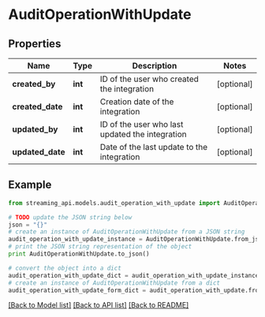 # AuditOperationWithUpdate


## Properties
Name | Type | Description | Notes
------------ | ------------- | ------------- | -------------
**created_by** | **int** | ID of the user who created the integration | [optional] 
**created_date** | **int** | Creation date of the integration | [optional] 
**updated_by** | **int** | ID of the user who last updated the integration | [optional] 
**updated_date** | **int** | Date of the last update to the integration | [optional] 

## Example

```python
from streaming_api.models.audit_operation_with_update import AuditOperationWithUpdate

# TODO update the JSON string below
json = "{}"
# create an instance of AuditOperationWithUpdate from a JSON string
audit_operation_with_update_instance = AuditOperationWithUpdate.from_json(json)
# print the JSON string representation of the object
print AuditOperationWithUpdate.to_json()

# convert the object into a dict
audit_operation_with_update_dict = audit_operation_with_update_instance.to_dict()
# create an instance of AuditOperationWithUpdate from a dict
audit_operation_with_update_form_dict = audit_operation_with_update.from_dict(audit_operation_with_update_dict)
```
[[Back to Model list]](../README.md#documentation-for-models) [[Back to API list]](../README.md#documentation-for-api-endpoints) [[Back to README]](../README.md)


